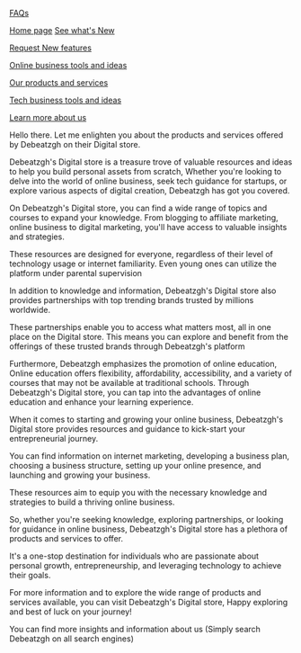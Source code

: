 [FAQs](https://github.com/debeatzgh1/Digital-store-/issues/13)

[Home page](https://github.com/debeatzgh1/Digital-store-)
[See what's New](https://github.com/debeatzgh1/Digital-store-/discussions/18)

[Request New features](https://github.com/debeatzgh1/Digital-store-/discussions/11)

[Online business tools and ideas](https://github.com/Digital-creators-hub/Online-business-tools-and-ideas-for-startups-)

[Our products and services](https://github.com/debeatzgh1/our-products-and-services-)

[Tech business tools and ideas](https://github.com/debeatzgh1/Tech-tools-and-ideas-for-startups)

[Learn more about us](https://gist.github.com/debeatzgh1/98cf571e21881f4a39560503988861d3)


Hello there. Let me enlighten you about the products and services offered by Debeatzgh on their Digital store. 

Debeatzgh's Digital store is a treasure trove of valuable resources and ideas to help you build personal assets from scratch, Whether you're looking to delve into the world of online business, seek tech guidance for startups, or explore various aspects of digital creation, Debeatzgh has got you covered. 

On Debeatzgh's Digital store, you can find a wide range of topics and courses to expand your knowledge. From blogging to affiliate marketing, online business to digital marketing, you'll have access to valuable insights and strategies. 

These resources are designed for everyone, regardless of their level of technology usage or internet familiarity. Even young ones can utilize the platform under parental supervision

In addition to knowledge and information, Debeatzgh's Digital store also provides partnerships with top trending brands trusted by millions worldwide.

These partnerships enable you to access what matters most, all in one place on the Digital store. This means you can explore and benefit from the offerings of these trusted brands through Debeatzgh's platform

Furthermore, Debeatzgh emphasizes the promotion of online education, Online education offers flexibility, affordability, accessibility, and a variety of courses that may not be available at traditional schools.  Through Debeatzgh's Digital store, you can tap into the advantages of online education and enhance your learning experience. 

When it comes to starting and growing your online business, Debeatzgh's Digital store provides resources and guidance to kick-start your entrepreneurial journey.

 You can find information on internet marketing, developing a business plan, choosing a business structure, setting up your online presence, and launching and growing your business.

These resources aim to equip you with the necessary knowledge and strategies to build a thriving online business. 

So, whether you're seeking knowledge, exploring partnerships, or looking for guidance in online business, Debeatzgh's Digital store has a plethora of products and services to offer.

 It's a one-stop destination for individuals who are passionate about personal growth, entrepreneurship, and leveraging technology to achieve their goals.

For more information and to explore the wide range of products and services available, you can visit Debeatzgh's Digital store, Happy exploring and best of luck on your journey!

You can find more insights and information about us (Simply search Debeatzgh on all search engines)
